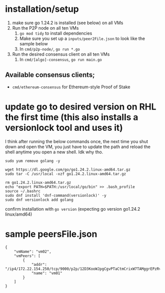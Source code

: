 # installation/setup
1. make sure go 1.24.2 is installed (see below) on all VMs
2. Run the P2P node on all ten VMs
   1. `go mod tidy` to install dependencies
   2. Make sure you set up a `inputs/peer2File.json` to look like the sample below
   3. In `cmd/p2p-node/`, `go run *.go `
3. Run the desired consensus client on all ten VMs
   1. In `cmd/[algo]-consensus`, `go run main.go`


## Available consensus clients;
- `cmd/ethereum-consensus` for Ethereum-style Proof of Stake


# update go to desired version on RHL the first time (this also installs a versionlock tool and uses it)
I think after running the below commands once, the next time you shut down and open the VM, you just have to update the path and reload the shell anytime you open a new shell. Idk why tho. 
```
sudo yum remove golang -y
```

```
wget https://dl.google.com/go/go1.24.2.linux-amd64.tar.gz
sudo tar -C /usr/local -xzf go1.24.2.linux-amd64.tar.gz
```

```
rm go1.24.2.linux-amd64.tar.gz
echo "export PATH=$PATH:/usr/local/go/bin" >> .bash_profile
source ~/.bashrc
sudo dnf install 'dnf-command(versionlock)' -y
sudo dnf versionlock add golang
```

confirm installation with `go version` (expecting go version go1.24.2 linux/amd64)


# sample peersFile.json
```
{
    "vmName": "vm02",
    "vmPeers": [
        {
            "addr": "/ip4/172.22.154.250/tcp/9000/p2p/12D3KooWJpgCgvPTaCtmCrixW7TAMggrEPzRvCRWqTzdWkhMMGG9",
            "name": "vm01"
        }
    ]
}
```